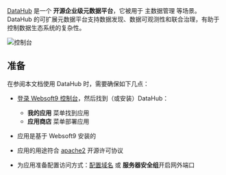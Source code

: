 [DataHub](https://datahubproject.io/) 是一个 **开源企业级元数据平台**，它被用于 主数据管理  等场景。DataHub 的可扩展元数据平台支持数据发现、数据可观测性和联合治理，有助于控制数据生态系统的复杂性。


![控制台](https://libs.websoft9.com/Websoft9/DocsPicture/zh/datahub/datahub-gui-websoft9.png)


## 准备

在参阅本文档使用 DataHub 时，需要确保如下几点：

- [登录 Websoft9 控制台](./login-console)，然后找到（或安装）DataHub：
  - **我的应用** 菜单找到应用 
  - **应用商店** 菜单部署应用

- 应用是基于 Websoft9 安装的


- 应用的用途符合 [apache2](https://opensource.org/licenses/Apache-2.0) 开源许可协议


- 为应用准备配置访问方式：[配置域名](./domain-set) 或 **服务器安全组**开启网外端口